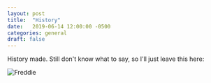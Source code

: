```yaml
---
layout: post
title:  "History"
date:   2019-06-14 12:00:00 -0500
categories: general
draft: false
---
```


History made. Still don't know what to say, so I'll just leave this here:

![Freddie](https://i.imgur.com/N7z6ukP.jpg)
